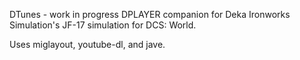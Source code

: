 DTunes - work in progress DPLAYER companion for Deka Ironworks Simulation's JF-17 simulation for DCS: World.

Uses miglayout, youtube-dl, and jave. 
